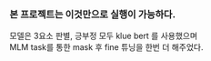 ### 본 프로젝트는 이것만으로 실행이 가능하다.

모델은 3요소 판별, 긍부정 모두 klue bert 를 사용했으며<br>
MLM task를 통한 mask 후 fine 튜닝을 한번 더 해주었다.